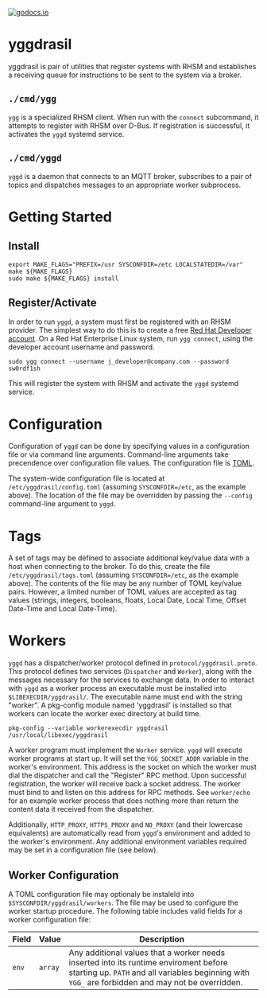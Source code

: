 [![godocs.io](https://godocs.io/github.com/RedHatInsights/yggdrasil?status.svg)](https://godocs.io/github.com/RedHatInsights/yggdrasil)

# yggdrasil

yggdrasil is pair of utilities that register systems with RHSM and establishes
a receiving queue for instructions to be sent to the system via a broker.

## `./cmd/ygg`

`ygg` is a specialized RHSM client. When run with the `connect` subcommand, it
attempts to register with RHSM over D-Bus. If registration is successful, it
activates the `yggd` systemd service.

## `./cmd/yggd`

`yggd` is a daemon that connects to an MQTT broker, subscribes to a pair of
topics and dispatches messages to an appropriate worker subprocess.

# Getting Started

## Install

```
export MAKE_FLAGS="PREFIX=/usr SYSCONFDIR=/etc LOCALSTATEDIR=/var"
make ${MAKE_FLAGS}
sudo make ${MAKE_FLAGS} install
```

## Register/Activate

In order to run `yggd`, a system must first be registered with an RHSM provider.
The simplest way to do this is to create a free [Red Hat Developer
account](https://developers.redhat.com/register). On a Red Hat Enterprise Linux
system, run `ygg connect`, using the developer account username and password.

```
sudo ygg connect --username j_developer@company.com --password sw0rdf1sh
```

This will register the system with RHSM and activate the `yggd` systemd service.

# Configuration

Configuration of `yggd` can be done by specifying values in a configuration file
or via command line arguments. Command-line arguments take precendence over
configuration file values. The configuration file is [TOML](https://toml.io).

The system-wide configuration file is located at `/etc/yggdrasil/config.toml` 
(assuming `SYSCONFDIR=/etc`, as the example above). The location of the file may
be overridden by passing the `--config` command-line argument to `yggd`.

# Tags

A set of tags may be defined to associate additional key/value data with a host
when connecting to the broker. To do this, create the file
`/etc/yggdrasil/tags.toml` (assuming `SYSCONFDIR=/etc`, as the example above).
The contents of the file may be any number of TOML key/value pairs. However, a
limited number of TOML values are accepted as tag values (strings, integers,
booleans, floats, Local Date, Local Time, Offset Date-Time and Local Date-Time).

# Workers

`yggd` has a dispatcher/worker protocol defined in `protocol/yggdrasil.proto`.
This protocol defines two services (`Dispatcher` and `Worker`), along with the
messages necessary for the services to exchange data. In order to interact with
`yggd` as a worker process an executable must be installed into
`$LIBEXECDIR/yggdrasil/`. The executable name must end with the string "worker".
A pkg-config module named 'yggdrasil' is installed so that workers can locate
the worker exec directory at build time.

```
pkg-config --variable workerexecdir yggdrasil
/usr/local/libexec/yggdrasil
```

A worker program must implement the `Worker` service. `yggd` will execute
worker programs at start up. It will set the `YGG_SOCKET_ADDR` variable in the
worker's environment. This address is the socket on which the worker must dial
the dispatcher and call the "Register" RPC method. Upon successful registration,
the worker will receive back a socket address. The worker must bind to and
listen on this address for RPC methods. See `worker/echo` for an example worker
process that does nothing more than return the content data it received from the
dispatcher.

Additionally, `HTTP_PROXY`, `HTTPS_PROXY` and `NO_PROXY` (and their lowercase
equivalents) are automatically read from `yggd`'s environment and added to the
worker's environment. Any additional environment variables required may be set
in a configuration file (see below).

## Worker Configuration

A TOML configuration file may optionaly be instaleld into
`$SYSCONFDIR/yggdrasil/workers`. The file may be used to configure the worker
startup procedure. The following table includes valid fields for a
worker configuration file:

| **Field**  | **Value** | **Description** |
| ---------- | --------- | --------------- |
| `env`      | `array`   | Any additional values that a worker needs inserted into its runtime enviroment before starting up. `PATH` and all variables beginning with `YGG_` are forbidden and may not be overridden. |
